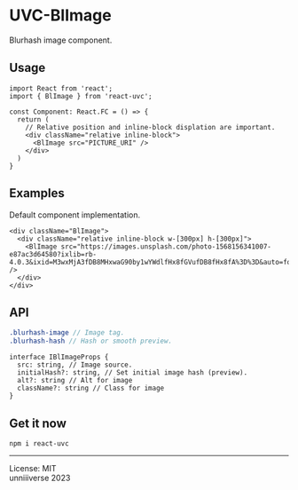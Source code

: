 # UVC-BlImage
Blurhash image component.

## Usage
```tsx
import React from 'react';
import { BlImage } from 'react-uvc';

const Component: React.FC = () => {
  return (
    // Relative position and inline-block displation are important.
    <div className="relative inline-block">
      <BlImage src="PICTURE_URI" />
    </div>
  )
}
```

## Examples
Default component implementation.
```tsx
<div className="BlImage">
  <div className="relative inline-block w-[300px] h-[300px]">
    <BlImage src="https://images.unsplash.com/photo-1568156341007-e87ac3d64580?ixlib=rb-4.0.3&ixid=M3wxMjA3fDB8MHxwaG90by1wYWdlfHx8fGVufDB8fHx8fA%3D%3D&auto=format&fit=crop&w=387&q=80" />
  </div>
</div>
```

## API
```scss
.blurhash-image // Image tag.
.blurhash-hash // Hash or smooth preview.
```

```tsx
interface IBlImageProps {
  src: string, // Image source.
  initialHash?: string, // Set initial image hash (preview).
  alt?: string // Alt for image
  className?: string // Class for image
}
```

## Get it now
```
npm i react-uvc
```

<hr>

License: MIT <br>
unniiiverse 2023 